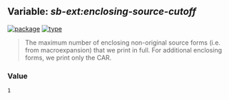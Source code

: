 ## Variable: ***sb-ext:*enclosing-source-cutoff****
[![package](https://img.shields.io/badge/Package-SB--EXT-5f9ea0.svg?style=social&colorA=999999)](../) [![type](https://img.shields.io/badge/Type-Variable-5f9ea0.svg?style=social&colorA=999999)](../#variable) 

> The maximum number of enclosing non-original source forms (i.e. from
> macroexpansion) that we print in full. For additional enclosing forms, we
> print only the CAR.

### Value
```
1
```
